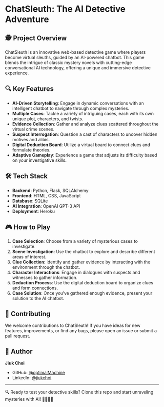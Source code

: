 # ChatSleuth: The AI Detective Adventure

## 🕵️ Project Overview

ChatSleuth is an innovative web-based detective game where players become virtual sleuths, guided by an AI-powered chatbot. This game blends the intrigue of classic mystery novels with cutting-edge conversational AI technology, offering a unique and immersive detective experience.

## 🔍 Key Features

- **AI-Driven Storytelling**: Engage in dynamic conversations with an intelligent chatbot to navigate through complex mysteries.
- **Multiple Cases**: Tackle a variety of intriguing cases, each with its own unique plot, characters, and twists.
- **Evidence Collection**: Gather and analyze clues scattered throughout the virtual crime scenes.
- **Suspect Interrogation**: Question a cast of characters to uncover hidden motives and alibis.
- **Digital Deduction Board**: Utilize a virtual board to connect clues and formulate theories.
- **Adaptive Gameplay**: Experience a game that adjusts its difficulty based on your investigative skills.

## 🛠 Tech Stack

- **Backend**: Python, Flask, SQLAlchemy
- **Frontend**: HTML, CSS, JavaScript
- **Database**: SQLite
- **AI Integration**: OpenAI GPT-3 API
- **Deployment**: Heroku

## 🎮 How to Play

1. **Case Selection**: Choose from a variety of mysterious cases to investigate.
2. **Scene Investigation**: Use the chatbot to explore and describe different areas of interest.
3. **Clue Collection**: Identify and gather evidence by interacting with the environment through the chatbot.
4. **Character Interactions**: Engage in dialogues with suspects and witnesses to gather information.
5. **Deduction Process**: Use the digital deduction board to organize clues and form connections.
6. **Case Solution**: Once you've gathered enough evidence, present your solution to the AI chatbot.

## 🤝 Contributing

We welcome contributions to ChatSleuth! If you have ideas for new features, improvements, or find any bugs, please open an issue or submit a pull request.

## 👤 Author

**Jiuk Choi**

- GitHub: [@optimalMachine](https://github.com/optimalMachine)
- LinkedIn: [@jiukchoi](https://www.linkedin.com/in/jiuk-choi-3b1972167/)

---

🔍 Ready to test your detective skills? Clone this repo and start unraveling mysteries with AI! 🕵️‍♀️🕵️‍♂️
